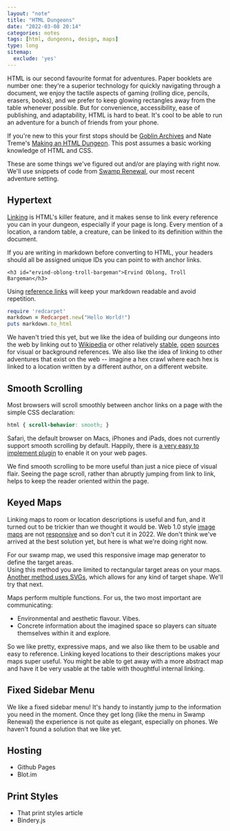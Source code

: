 ```yaml
---
layout: "note"
title: "HTML Dungeons"
date: "2022-03-08 20:14"
categories: notes
tags: [html, dungeons, design, maps]
type: long
sitemap:
  exclude: 'yes'
---
```


HTML is our second favourite format for adventures. Paper booklets are number one: they're a superior technology for quickly navigating through a document, we enjoy the tactile aspects of gaming (rolling dice, pencils, erasers, books), and we prefer to keep glowing rectangles away from the table whenever possible. But for convenience, accessibility, ease of publishing, and adaptability, HTML is hard to beat. It's cool to be able to run an adventure for a bunch of friends from your phone.

If you're new to this your first stops should be [Goblin Archives](https://goblinarchives.github.io/LiminalHorror/Game%20Design/Programs/#markdown) and Nate Treme's [Making an HTML Dungeon](https://www.youtube.com/watch?v=TRZ2w36wJi0&ab_channel=NateTreme). This post assumes a basic working knowledge of HTML and CSS.

These are some things we've figured out and/or are playing with right now. We'll use snippets of code from [Swamp Renewal](https://numbered.works/swamp-renewal), our most recent adventure setting.

## Hypertext

[Linking](https://www.w3.org/WhatIs.html) is HTML's killer feature, and it makes sense to link every reference you can in your dungeon, especially if your page is long. Every mention of a location, a random table, a creature, can be linked to its definition within the document.

If you are writing in markdown before converting to HTML, your headers should all be assigned unique IDs you can point to with anchor links.

```
<h3 id="ervind-oblong-troll-bargeman">Ervind Oblong, Troll Bargeman</h3>
```

Using [reference links](https://www.markdownguide.org/basic-syntax/#reference-style-links) will keep your markdown readable and avoid repetition.

```ruby
require 'redcarpet'
markdown = Redcarpet.new("Hello World!")
puts markdown.to_html
```

We haven't tried this yet, but we like the idea of building our dungeons into the web by linking out to [Wikipedia]() or other relatively [stable](), [open]() [sources]() for visual or background references. We also like the idea of linking to other adventures that exist on the web -- imagine a hex crawl where each hex is linked to a location written by a different author, on a different website.

## Smooth Scrolling

Most browsers will scroll smoothly between anchor links on a page with the simple CSS declaration:

```css
html { scroll-behavior: smooth; }
```

Safari, the default browser on Macs, iPhones and iPads, does not currently support smooth scrolling by default. Happily, there is [a very easy to implement plugin](https://jonaskuske.github.io/smoothscroll-anchor-polyfill/) to enable it on your web pages.

We find smooth scrolling to be more useful than just a nice piece of visual flair. Seeing the page scroll, rather than abruptly jumping from link to link, helps to keep the reader oriented within the page.

## Keyed Maps

Linking maps to room or location descriptions is useful and fun, and it turned out to be trickier than we thought it would be. Web 1.0 style [image maps]() are not [responsive]() and so don't cut it in 2022. We don't think we've arrived at the best solution yet, but here is what we're doing right now.

For our swamp map, we used this responsive image map generator to define the target areas.  
Using this method you are limited to rectangular target areas on your maps. [Another method uses SVGs](http://thenewcode.com/760/Create-A-Responsive-Imagemap-With-SVG), which allows for any kind of target shape. We'll try that next.

Maps perform multiple functions. For us, the two most important are communicating:

* Environmental and aesthetic flavour. Vibes.
* Concrete information about the imagined space so players can situate themselves within it and explore.

So we like pretty, expressive maps, and we also like them to be usable and easy to reference. Linking keyed locations to their descriptions makes your maps super useful. You might be able to get away with a more abstract map and have it be very usable at the table with thoughtful internal linking.

## Fixed Sidebar Menu

We like a fixed sidebar menu! It's handy to instantly jump to the information you need in the moment. Once they get long (like the menu in Swamp Renewal) the experience is not quite as elegant, especially on phones. We haven't found a solution that we like yet.

## Hosting

* Github Pages
* Blot.im

## Print Styles

* That print styles article
* Bindery.js
